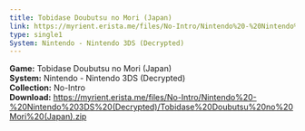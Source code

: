 ```yaml
---
title: Tobidase Doubutsu no Mori (Japan)
link: https://myrient.erista.me/files/No-Intro/Nintendo%20-%20Nintendo%203DS%20(Decrypted)/Tobidase%20Doubutsu%20no%20Mori%20(Japan).zip
type: single1
System: Nintendo - Nintendo 3DS (Decrypted)
---
```

<b>Game:</b> Tobidase Doubutsu no Mori (Japan)<br>
<b>System:</b> Nintendo - Nintendo 3DS (Decrypted)<br>
<b>Collection:</b> No-Intro<br>
<b>Download:</b> https://myrient.erista.me/files/No-Intro/Nintendo%20-%20Nintendo%203DS%20(Decrypted)/Tobidase%20Doubutsu%20no%20Mori%20(Japan).zip